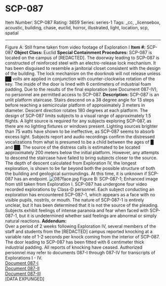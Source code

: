 # SCP-087
Item Number: SCP-087
Rating: 3659
Series: series-1
Tags: _cc, _licensebox, acoustic, building, chase, euclid, horror, illustrated, light, location, scp, spatial

---

Figure A: Still frame taken from video footage of Exploration I
**Item #:** SCP-087
**Object Class:** Euclid
**Special Containment Procedures:** SCP-087 is located on the campus of [REDACTED]. The doorway leading to SCP-087 is constructed of reinforced steel with an electro-release lock mechanism. It has been disguised to resemble a janitorial closet consistent with the design of the building. The lock mechanism on the doorknob will not release unless ██ volts are applied in conjunction with counter-clockwise rotation of the key. The inside of the door is lined with 6 centimeters of industrial foam padding.
Due to the results of the final exploration (see Document 087-IV), no personnel are permitted access to SCP-087.
**Description:** SCP-087 is an unlit platform staircase. Stairs descend on a 38 degree angle for 13 steps before reaching a semicircular platform of approximately 3 meters in diameter. Descent direction rotates 180 degrees at each platform. The design of SCP-087 limits subjects to a visual range of approximately 1.5 flights. A light source is required for any subjects exploring SCP-087, as there are no lighting fixtures or windows present. Lighting sources brighter than 75 watts have shown to be ineffective, as SCP-087 seems to absorb excess light.
Subjects report and audio recordings confirm the distressed vocalizations from what is presumed to be a child between the ages of █ and ██. The source of the distress calls is estimated to be located approximately 200 meters below the initial platform. However, any attempts to descend the staircase have failed to bring subjects closer to the source. The depth of descent calculated from Exploration IV, the longest exploration, is shown to be far beyond both the possible structure of both the building and geological surroundings. At this time, it is unknown if SCP-087 has an endpoint.
![087face.jpg](https://scp-wiki.wdfiles.com/local--files/scp-087/087face.jpg)
Figure B: SCP-087-1; Enhanced image from still taken from Exploration I.
SCP-087 has undergone four video recorded explorations by Class-D personnel. Each subject conducting an exploration has encountered SCP-087-1, which appears as a face with no visible pupils, nostrils, or mouth. The nature of SCP-087-1 is entirely unclear, but it has been determined that it is not the source of the pleading. Subjects exhibit feelings of intense paranoia and fear when faced with SCP-087-1, but it is undetermined whether said feelings are abnormal or simply natural reactions.
**Addendum:**  
Over a period of 2 weeks following Exploration IV, several members of the staff and students from the [REDACTED] campus reported knocking at a variable rate of 1-2 seconds per knock coming from the interior of SCP-087. The door leading to SCP-087 has been fitted with 6 centimeter thick industrial padding. All reports of knocking have ceased.
Authorized personnel may refer to documents 087-I through 087-IV for transcripts of Explorations I - IV.  
[Document 087-I](/document-087-i)  
[Document 087-II](/document-087-ii)  
[Document 087-III](/document-087-iii)  
[DATA EXPUNGED]